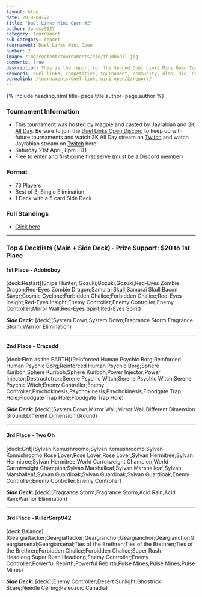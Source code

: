 ```yaml
---
layout: blog
date: 2018-04-22
title: "Duel Links Mini Open #2"
author: Jonesy9027
category: tournament
sub-category: report
tournament: Duel Links Mini Open
number: 2
image: /img/content/tournaments/dlo/thumbnail.jpg
comments: true
description: This is the report for the Second Duel Links Mini Open Tournament hosted by Magpie, check out the top players and their decks here!
keywords: duel links, competitive, tournament, community, dlmo, dlo, duel links open, open,
permalink: /tournaments/duel-links-mini-open/2/report/
---
```


{% include heading.html title=page.title author=page.author %}

### Tournament Information
- This tournament was hosted by Magpie and casted by Jayrabian and [3K All Day](/top-player-council/3kallday/). Be sure to join the [Duel Links Open Discord](https://discord.gg/TC2R5ck) to keep up with future tournaments and watch 3K All Day stream on [Twitch](https://www.twitch.tv/3kallday) and watch Jayrabian stream on [Twitch](https://www.twitch.tv/jayrabian) here!
- Saturday 21st April, 8pm EDT
- Free to enter and first come first serve (must be a Discord member)

### Format
- 73 Players
- Best of 3, Single Elimination
- 1 Deck with a 5 card Side Deck

### Full Standings
- [Click here](https://smash.gg/tournament/duel-links-mini-open-2/events/dlmo-2-128/overview)

---

### Top 4 Decklists (Main + Side Deck) - Prize Support: $20 to 1st Place

#### 1st Place - Adoboboy

[deck:Restart](Snipe Hunter; Gozuki;Gozuki;Gozuki;Red-Eyes Zombie Dragon;Red-Eyes Zombie Dragon;Samurai Skull;Samurai Skull;Bacon Saver;Cosmic Cyclone;Forbidden Chalice;Forbidden Chalice;Red-Eyes Insight;Red-Eyes Insight;Enemy Controller;Enemy Controller;Enemy Controller;Mirror Wall;Red-Eyes Spirit;Red-Eyes Spirit)

***Side Deck:***
[deck](System Down;System Down;Fragrance Storm;Fragrance Storm;Warrior Elimination)

---

#### 2nd Place - Crazedd

[deck:Firm as the EARTH](Reinforced Human Psychic Borg;Reinforced Human Psychic Borg;Reinforced Human Psychic Borg;Sphere Kuriboh;Sphere Kuriboh;Sphere Kuriboh;Power Injector;Power Injector;Destructotron;Serene Psychic Witch;Serene Psychic Witch;Serene Psychic Witch;Enemy Controller;Enemy Controller;Psychokinesis;Psychokinesis;Psychokinesis;Floodgate Trap Hole;Floodgate Trap Hole;Floodgate Trap Hole)

***Side Deck:***
[deck](System Down;Mirror Wall;Mirror Wall;Different Dimension Ground;Different Dimension Ground)

---

#### 3rd Place - Two Oh

[deck:Grit](Sylvan Komushroomo;Sylvan Komushroomo;Sylvan Komushroomo;Rose Lover;Rose Lover;Rose Lover;Sylvan Hermitree;Sylvan Hermitree;Sylvan Hermitree;World Carrotweight Champion;World Carrotweight Champion;Sylvan Marshalleaf;Sylvan Marshalleaf;Sylvan Marshalleaf;Sylvan Guardioak;Sylvan Guardioak;Sylvan Guardioak;Enemy Controller;Enemy Controller;Enemy Controller)

***Side Deck:***
[deck](Fragrance Storm;Fragrance Storm;Acid Rain;Acid Rain;Warrior Elimination)

---

#### 3rd Place - KillerSorp942

[deck:Balance](Geargiattacker;Geargiattacker;Geargianchor;Geargianchor;Geargianchor;Geargiarsenal;Geargiarsenal;Ties of the Brethren;Ties of the Brethren;Ties of the Brethren;Forbidden Chalice;Forbidden Chalice;Super Rush Headlong;Super Rush Headlong;Enemy Controller;Enemy Controller;Powerful Rebirth;Powerful Rebirth;Pulse Mines;Pulse Mines;Pulse Mines)

***Side Deck:***
[deck](Enemy Controller;Desert Sunlight;Ghostrick Scare;Needle Ceiling;Paleozoic Canadia)